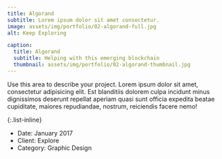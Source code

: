 ```yaml
---
title: Algorand
subtitle: Lorem ipsum dolor sit amet consectetur.
image: assets/img/portfolio/02-algorand-full.jpg
alt: Keep Exploring

caption:
  title: Algorand
  subtitle: Helping with this emerging blockchain
  thumbnail: assets/img/portfolio/02-algorand-thumbnail.jpg
---
```

Use this area to describe your project. Lorem ipsum dolor sit amet, consectetur adipisicing elit. Est blanditiis dolorem culpa incidunt minus dignissimos deserunt repellat aperiam quasi sunt officia expedita beatae cupiditate, maiores repudiandae, nostrum, reiciendis facere nemo!

{:.list-inline}
- Date: January 2017
- Client: Explore
- Category: Graphic Design

